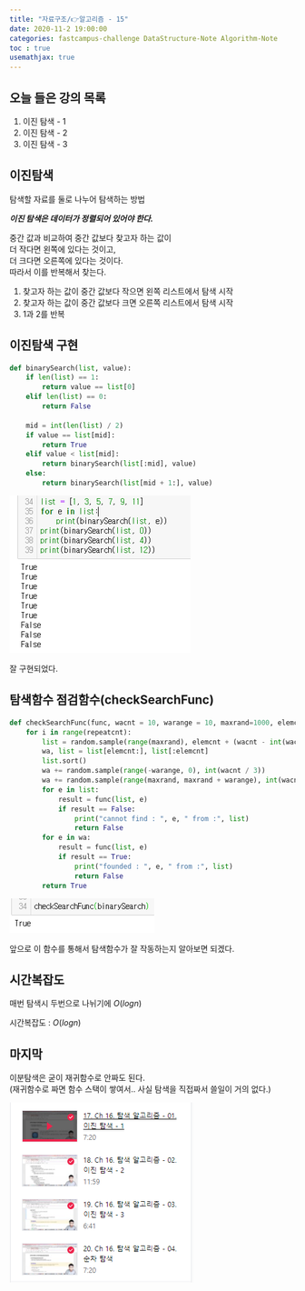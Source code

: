 ```yaml
---
title: "자료구조/👉알고리즘 - 15"
date: 2020-11-2 19:00:00
categories: fastcampus-challenge DataStructure-Note Algorithm-Note
toc : true
usemathjax: true
---
```

## 오늘 들은 강의 목록

1. 이진 탐색 - 1
2. 이진 탐색 - 2
3. 이진 탐색 - 3

## 이진탐색

탐색할 자료를 둘로 나누어 탐색하는 방법  

*__이진 탐색은 데이터가 정렬되어 있어야 한다.__*

중간 값과 비교하여 중간 값보다 찾고자 하는 값이  
더 작다면 왼쪽에 있다는 것이고,  
더 크다면 오른쪽에 있다는 것이다.  
따라서 이를 반복해서 찾는다.

1. 찾고자 하는 값이 중간 값보다 작으면 왼쪽 리스트에서 탐색 시작
2. 찾고자 하는 값이 중간 값보다 크면 오른쪽 리스트에서 탐색 시작
3. 1과 2를 반복

## 이진탐색 구현

```py
def binarySearch(list, value):
    if len(list) == 1:
        return value == list[0]
    elif len(list) == 0:
        return False
    
    mid = int(len(list) / 2)
    if value == list[mid]:
        return True
    elif value < list[mid]:
        return binarySearch(list[:mid], value)
    else:
        return binarySearch(list[mid + 1:], value)
```

![결과](/assets/images/fastchallenge/day15/결과1.PNG)

잘 구현되었다.  

## 탐색함수 점검함수(checkSearchFunc)

```py
def checkSearchFunc(func, wacnt = 10, warange = 10, maxrand=1000, elemcnt = 10, repeatcnt = 10):
    for i in range(repeatcnt):
        list = random.sample(range(maxrand), elemcnt + (wacnt - int(wacnt / 3) * 2))
        wa, list = list[elemcnt:], list[:elemcnt]
        list.sort()
        wa += random.sample(range(-warange, 0), int(wacnt / 3))
        wa += random.sample(range(maxrand, maxrand + warange), int(wacnt / 3))
        for e in list:
            result = func(list, e)
            if result == False:
                print("cannot find : ", e, " from :", list)
                return False
        for e in wa:
            result = func(list, e)
            if result == True:
                print("founded : ", e, " from :", list)
                return False
        return True
```

![결과2](/assets/images/fastchallenge/day15/결과2.PNG)

앞으로 이 함수를 통해서 탐색함수가 잘 작동하는지 알아보면 되겠다.

## 시간복잡도

매번 탐색시 두번으로 나뉘기에 $O(log n)$  

시간복잡도 : $O(log n)$

## 마지막

이분탐색은 굳이 재귀함수로 안짜도 된다.  
(재귀함수로 짜면 함수 스택이 쌓여서.. 사실 탐색을 직접짜서 쓸일이 거의 없다.)

![수강인증](/assets/images/fastchallenge/day15/수강인증.PNG)